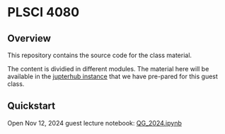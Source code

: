 # PLSCI 4080

## Overview
This repository contains the source code for the class material.

The content is dividied in different modules. The material here will be available in the [jupterhub instance](https://plsci7201.rlab.scienceversa.com) that we have pre-pared for this guest class. 

## Quickstart


Open Nov 12, 2024 guest lecture notebook: [QG_2024.ipynb](https://plsci7201.rlab.scienceversa.com/hub/user-redirect/git-pull?repo=https%3A%2F%2Fgithub.com%2FRobbins-Lab%2FPLSCI-4080&urlpath=lab%2Ftree%2FPLSCI-4080%2FQG_2024.ipynb&branch=main)
